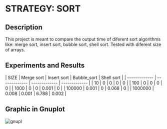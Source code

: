 
# STRATEGY: SORT
## Description
This project is meant to compare the output time of diferent sort algorithms like: merge sort, insert sort, bubble sort, shell sort. Tested  with diferent size of arrays.

## Experiments and Results

| SIZE  | Merge sort | Insert sort |  Bubble_sort | Shell sort |
| ------------- | ------------- | ------------- | ------------- |
| 10 | 0 | 0 | 0 | 0 |
| 100 | 0 | 0 | 0 | 0 |
| 1000 | 0 | 0 | 0.001 | 0 |
| 100000 | 0.001 | 0 | 0.068 | 0 |
| 1000000 | 0.008 | 0.001 | 6.788 | 0.002 |


## Graphic in Gnuplot

![gnupl](https://user-images.githubusercontent.com/38145387/39535121-bd757fc2-4df8-11e8-8b15-b8348fe507c4.png)
